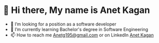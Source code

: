 
# 👋 Hi there, My name is Anet Kagan 


- 👀 I’m looking for a position as a software developer 
- 🌱 I’m currently learning Bachelor's degree in Software Engineering
- 📫 How to reach me Anetg195@gmail.com or on LinkedIn [Anet Kagan](https://www.linkedin.com/in/anet-kagan-b9a161225/)

<!---
Anet79/Anet79 is a ✨ special ✨ repository because its `README.md` (this file) appears on your GitHub profile.
You can click the Preview link to take a look at your changes.
--->
